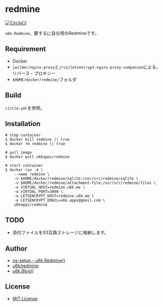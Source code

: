 # redmine

[![CircleCI](https://circleci.com/gh/u6k/redmine.svg?style=svg)](https://circleci.com/gh/u6k/redmine)

`u6k.Redmine`、要するに自分用のRedmineです。

## Requirement

* Docker
* `jwilder/nginx-proxy`と`jrcs/letsencrypt-nginx-proxy-companion`による、リバース・プロキシー
* `$HOME/docker/redmine/`フォルダ

## Build

`circle.yml`を参照。

## Installation

```
# stop container
$ docker kill redmine || true
$ docker rm redmine || true

# pull image
$ docker pull u6kapps/redmine

# start container
$ docker run -d \
    --name redmine \
    -v $HOME/docker/redmine/sqlite:/usr/src/redmine/sqlite \
    -v $HOME/docker/redmine/attachment-file:/usr/src/redmine/files \
    -e VIRTUAL_HOST=redmine.u6k.me \
    -e VIRTUAL_PORT=3000 \
    -e LETSENCRYPT_HOST=redmine.u6k.me \
    -e LETSENCRYPT_EMAIL=u6k.apps@gmail.com \
    u6kapps/redmine
```

## TODO

* 添付ファイルをS3互換ストレージに格納します。

## Author

* [os-setup - u6k.Redmine()](https://redmine.u6k.me/projects/os-setup)
* [u6k/redmine](https://github.com/u6k/redmine)
* [u6k.Blog()](http://blog.u6k.me/)

## License

* [MIT License](https://github.com/u6k/redmine/blob/master/LICENSE)
